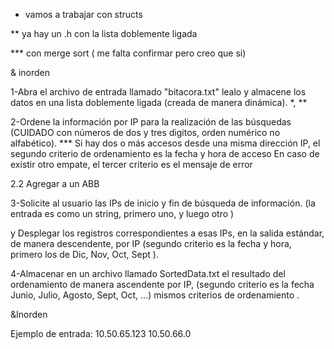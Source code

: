 * vamos a trabajar con structs


** ya hay un .h con la lista doblemente ligada


*** con merge sort ( me falta confirmar pero creo que si)


& inorden

1-Abra el archivo de entrada llamado "bitacora.txt" lealo y almacene los datos en una lista doblemente ligada (creada de manera dinámica). *, **

2-Ordene la información por IP para la realización de las búsquedas (CUIDADO con números de dos y tres digitos, orden numérico no alfabético). ***
  Si hay dos o más accesos desde una misma dirección IP, el segundo criterio de ordenamiento es la fecha y hora de acceso
    En caso de existir otro empate, el tercer criterio es el mensaje de error
    
2.2 Agregar a un ABB
    
3-Solicite al usuario las IPs de inicio y fin de búsqueda de información. (la entrada es como un string, primero uno, <enter> y luego otro <enter>)

  y Desplegar los registros correspondientes a esas IPs, en la salida estándar, de manera descendente, por IP (segundo criterio es la fecha y hora, primero los de Dic, Nov, Oct, Sept ).

4-Almacenar en un archivo llamado SortedData.txt el resultado del ordenamiento de manera ascendente por IP, (segundo criterio es la fecha Junio, Julio, Agosto, Sept, Oct, ...) mismos criterios de ordenamiento .

  &Inorden

Ejemplo de entrada:
10.50.65.123
10.50.66.0
